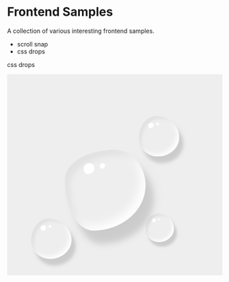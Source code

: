 # Frontend Samples
A collection of various interesting frontend samples.

- scroll snap
- css drops



css drops

![css-drops-1](./screens/css-drops-1.png)
